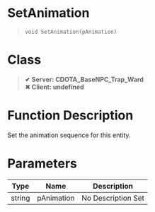 # SetAnimation
> `void SetAnimation(pAnimation)`
# Class
> __✔ Server: CDOTA_BaseNPC_Trap_Ward__  
> __✖ Client: undefined__  
# Function Description
Set the animation sequence for this entity.
# Parameters
Type|Name|Description
--|--|--
string|pAnimation|No Description Set
